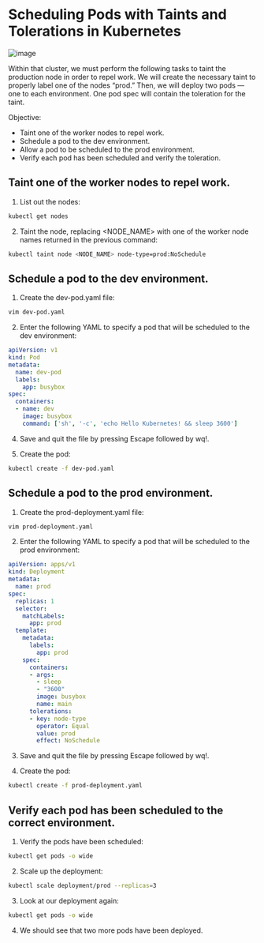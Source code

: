 # Scheduling Pods with Taints and Tolerations in Kubernetes
![image](https://github.com/zulfikar4568/docker-kubernetes/assets/64786139/43f0ab1b-2df6-49eb-81c4-c43dde8384f2)

Within that cluster, we must perform the following tasks to taint the production node in order to repel work. We will create the necessary taint to properly label one of the nodes “prod.” Then, we will deploy two pods — one to each environment. One pod spec will contain the toleration for the taint.

Objective:
- Taint one of the worker nodes to repel work.
- Schedule a pod to the dev environment.
- Allow a pod to be scheduled to the prod environment.
- Verify each pod has been scheduled and verify the toleration.

## Taint one of the worker nodes to repel work.

1. List out the nodes:
```bash
kubectl get nodes
```

2. Taint the node, replacing <NODE_NAME> with one of the worker node names returned in the previous command:
```bash
kubectl taint node <NODE_NAME> node-type=prod:NoSchedule
```

## Schedule a pod to the dev environment.

1. Create the dev-pod.yaml file:
```bash
vim dev-pod.yaml
```
2. Enter the following YAML to specify a pod that will be scheduled to the dev environment:
```yaml
apiVersion: v1
kind: Pod
metadata:
  name: dev-pod
  labels:
    app: busybox
spec:
  containers:
  - name: dev
    image: busybox
    command: ['sh', '-c', 'echo Hello Kubernetes! && sleep 3600']
```

4. Save and quit the file by pressing Escape followed by wq!.

5. Create the pod:
```bash
kubectl create -f dev-pod.yaml
```

## Schedule a pod to the prod environment.
1. Create the prod-deployment.yaml file:
```bash
vim prod-deployment.yaml
```

2. Enter the following YAML to specify a pod that will be scheduled to the prod environment:
```yaml
apiVersion: apps/v1
kind: Deployment
metadata:
  name: prod
spec:
  replicas: 1
  selector:
    matchLabels:
      app: prod
  template:
    metadata:
      labels:
        app: prod
    spec:
      containers:
      - args:
        - sleep
        - "3600"
        image: busybox
        name: main
      tolerations:
      - key: node-type
        operator: Equal
        value: prod
        effect: NoSchedule
```

3. Save and quit the file by pressing Escape followed by wq!.

4. Create the pod:
```bash
kubectl create -f prod-deployment.yaml
```

## Verify each pod has been scheduled to the correct environment.
1. Verify the pods have been scheduled:
```bash
kubectl get pods -o wide
```
2. Scale up the deployment:
```bash
kubectl scale deployment/prod --replicas=3
```
3. Look at our deployment again:
```bash
kubectl get pods -o wide
```
4. We should see that two more pods have been deployed.
